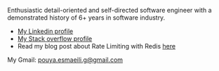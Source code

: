 Enthusiastic detail-oriented and self-directed software engineer with a demonstrated history of 6+ years in software industry. 


- [My Linkedin profile](https://www.linkedin.com/in/pouya-esmaeili-9124b839/)
- [My Stack overflow profile](https://stackoverflow.com/users/13118327/pouya-esmaeili)
- Read my blog post about Rate Limiting with Redis [here](https://medium.com/@pouya.esmaeili.g/rate-limiter-with-redis-ac6913932bf5)

My Gmail: pouya.esmaeili.g@gmail.com
